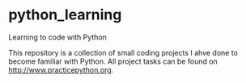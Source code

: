 # python_learning
Learning to code with Python

This repository is a collection of small coding projects I ahve done to become familiar with Python.
All project tasks can be found on http://www.practicepython.org.

